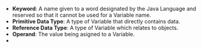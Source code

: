 * **Keyword**: A name given to a word designated by the Java Language and reserved so that it cannot be used for a Variable name.
* **Primitive Data Type**: A type of Variable that directly contains data.
* **Reference Data Type**: A type of Variable which relates to objects.
* **Operand**: The value being asigned to a Variable.
* 